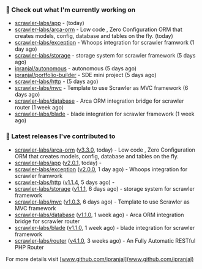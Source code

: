 ### 👷 Check out what I'm currently working on

- [scrawler-labs/app](https://github.com/scrawler-labs/app) -  (today)
- [scrawler-labs/arca-orm](https://github.com/scrawler-labs/arca-orm) -  Low code , Zero Configuration ORM that creates models, config, database and tables on the fly. (today)
- [scrawler-labs/exception](https://github.com/scrawler-labs/exception) - Whoops integration for scrawler framwork (1 day ago)
- [scrawler-labs/storage](https://github.com/scrawler-labs/storage) - storage system for scrawler framework (5 days ago)
- [ipranjal/autonomous](https://github.com/ipranjal/autonomous) - autonomous (5 days ago)
- [ipranjal/portfolio-builder](https://github.com/ipranjal/portfolio-builder) - SDE mini project (5 days ago)
- [scrawler-labs/http](https://github.com/scrawler-labs/http) -  (5 days ago)
- [scrawler-labs/mvc](https://github.com/scrawler-labs/mvc) - Template to use Scrawler as MVC framework (6 days ago)
- [scrawler-labs/database](https://github.com/scrawler-labs/database) - Arca ORM integration bridge for scrawler router (1 week ago)
- [scrawler-labs/blade](https://github.com/scrawler-labs/blade) - blade integration for scrawler framework (1 week ago)

### 🔭 Latest releases I've contributed to

- [scrawler-labs/arca-orm](https://github.com/scrawler-labs/arca-orm) ([v3.3.0](https://github.com/scrawler-labs/arca-orm/releases/tag/v3.3.0), today) -  Low code , Zero Configuration ORM that creates models, config, database and tables on the fly.
- [scrawler-labs/app](https://github.com/scrawler-labs/app) ([v2.0.1](https://github.com/scrawler-labs/app/releases/tag/v2.0.1), today) - 
- [scrawler-labs/exception](https://github.com/scrawler-labs/exception) ([v2.0.0](https://github.com/scrawler-labs/exception/releases/tag/v2.0.0), 1 day ago) - Whoops integration for scrawler framwork
- [scrawler-labs/http](https://github.com/scrawler-labs/http) ([v1.1.4](https://github.com/scrawler-labs/http/releases/tag/v1.1.4), 5 days ago) - 
- [scrawler-labs/storage](https://github.com/scrawler-labs/storage) ([v1.1.1](https://github.com/scrawler-labs/storage/releases/tag/v1.1.1), 6 days ago) - storage system for scrawler framework
- [scrawler-labs/mvc](https://github.com/scrawler-labs/mvc) ([v1.0.3](https://github.com/scrawler-labs/mvc/releases/tag/v1.0.3), 6 days ago) - Template to use Scrawler as MVC framework
- [scrawler-labs/database](https://github.com/scrawler-labs/database) ([v1.1.0](https://github.com/scrawler-labs/database/releases/tag/v1.1.0), 1 week ago) - Arca ORM integration bridge for scrawler router
- [scrawler-labs/blade](https://github.com/scrawler-labs/blade) ([v1.1.0](https://github.com/scrawler-labs/blade/releases/tag/v1.1.0), 1 week ago) - blade integration for scrawler framework
- [scrawler-labs/router](https://github.com/scrawler-labs/router) ([v4.1.0](https://github.com/scrawler-labs/router/releases/tag/v4.1.0), 3 weeks ago) - An Fully Automatic RESTful PHP Router

For more details visit [www.github.com/ipranjal](www.github.com/ipranjal)

